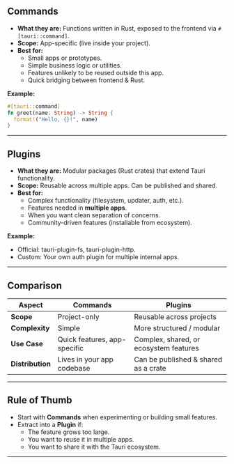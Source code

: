
## Commands

- **What they are:** Functions written in Rust, exposed to the frontend via `#[tauri::command]`.
- **Scope:** App-specific (live inside your project).
- **Best for:**
  - Small apps or prototypes.
  - Simple business logic or utilities.
  - Features unlikely to be reused outside this app.
  - Quick bridging between frontend & Rust.

**Example:**  

```rust
#[tauri::command]
fn greet(name: String) -> String {
  format!("Hello, {}!", name)
}
```

---
## **Plugins**

- **What they are:** Modular packages (Rust crates) that extend Tauri functionality.
- **Scope:** Reusable across multiple apps. Can be published and shared.
- **Best for:**
    - Complex functionality (filesystem, updater, auth, etc.).
    - Features needed in **multiple apps**.
    - When you want clean separation of concerns.
    - Community-driven features (installable from ecosystem).

**Example:**
- Official: tauri-plugin-fs, tauri-plugin-http.    
- Custom: Your own auth plugin for multiple internal apps.

---
## **Comparison**

| **Aspect**       | **Commands**                 | **Plugins**                            |
| ---------------- | ---------------------------- | -------------------------------------- |
| **Scope**        | Project-only                 | Reusable across projects               |
| **Complexity**   | Simple                       | More structured / modular              |
| **Use Case**     | Quick features, app-specific | Complex, shared, or ecosystem features |
| **Distribution** | Lives in your app codebase   | Can be published & shared as a crate   |

---
## **Rule of Thumb**

- Start with **Commands** when experimenting or building small features.    
- Extract into a **Plugin** if:
    - The feature grows too large.
    - You want to reuse it in multiple apps.
    - You want to share it with the Tauri ecosystem.

---

